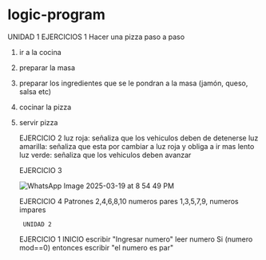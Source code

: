 # logic-program 
UNIDAD 1 EJERCICIOS 1
 Hacer una pizza paso a paso
 1. ir a la cocina
 2. preparar la masa
 3. preparar los ingredientes que se le pondran a la masa (jamón, queso, salsa etc)
 4. cocinar la pizza
 5. servir pizza

      EJERCICIO 2
    luz roja: señaliza que los vehiculos deben de detenerse
    luz amarilla: señaliza que esta por cambiar a luz roja y obliga a ir mas lento
    luz verde: señaliza que los vehiculos deben avanzar

    EJERCICIO 3
    
    ![WhatsApp Image 2025-03-19 at 8 54 49 PM](https://github.com/user-attachments/assets/a86f6843-1414-47d4-9022-0bce502a5028)

    EJERCICIO 4
    Patrones
    2,4,6,8,10 numeros pares
    1,3,5,7,9, numeros impares


         UNIDAD 2
    EJERCICIO 1
    INICIO
        escribir "Ingresar numero"
    leer numero
    Si (numero mod==0) entonces
    escribir "el numero es par"
    
    
